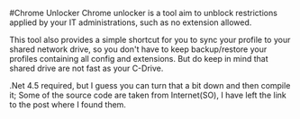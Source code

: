 #Chrome Unlocker
Chrome unlocker is a tool aim to unblock restrictions applied by your IT administrations, such as no extension allowed.

This tool also provides a simple shortcut for you to sync your profile to your shared network drive, so you don't have to keep backup/restore your profiles containing all config and extensions. But do keep in mind that shared drive are not fast as your C-Drive.

.Net 4.5 required, but I guess you can turn that a bit down and then compile it; Some of the source code are taken from Internet(SO), I have left the link to the post  where I found them.